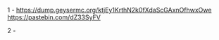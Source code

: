 1 - https://dump.geysermc.org/ktjEy1KrthN2k0fXdaScGAxnOfhwxOwe
    https://pastebin.com/dZ33SyFV

2 - 
